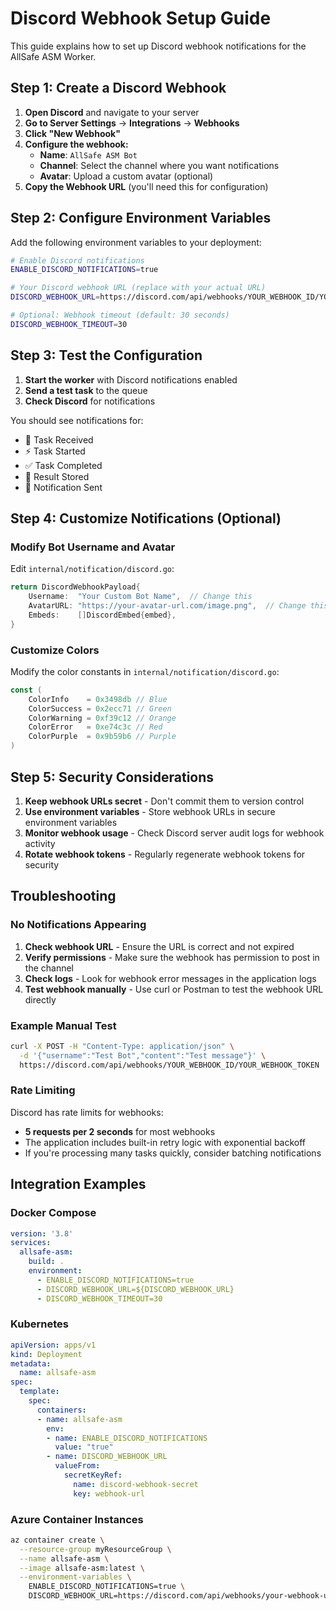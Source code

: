 # Discord Webhook Setup Guide

This guide explains how to set up Discord webhook notifications for the AllSafe ASM Worker.

## Step 1: Create a Discord Webhook

1. **Open Discord** and navigate to your server
2. **Go to Server Settings** → **Integrations** → **Webhooks**
3. **Click "New Webhook"**
4. **Configure the webhook:**
   - **Name**: `AllSafe ASM Bot`
   - **Channel**: Select the channel where you want notifications
   - **Avatar**: Upload a custom avatar (optional)
5. **Copy the Webhook URL** (you'll need this for configuration)

## Step 2: Configure Environment Variables

Add the following environment variables to your deployment:

```bash
# Enable Discord notifications
ENABLE_DISCORD_NOTIFICATIONS=true

# Your Discord webhook URL (replace with your actual URL)
DISCORD_WEBHOOK_URL=https://discord.com/api/webhooks/YOUR_WEBHOOK_ID/YOUR_WEBHOOK_TOKEN

# Optional: Webhook timeout (default: 30 seconds)
DISCORD_WEBHOOK_TIMEOUT=30
```

## Step 3: Test the Configuration

1. **Start the worker** with Discord notifications enabled
2. **Send a test task** to the queue
3. **Check Discord** for notifications

You should see notifications for:
- 🔄 Task Received
- ⚡ Task Started  
- ✅ Task Completed
- 💾 Result Stored
- 📢 Notification Sent

## Step 4: Customize Notifications (Optional)

### Modify Bot Username and Avatar

Edit `internal/notification/discord.go`:

```go
return DiscordWebhookPayload{
    Username:  "Your Custom Bot Name",  // Change this
    AvatarURL: "https://your-avatar-url.com/image.png",  // Change this
    Embeds:    []DiscordEmbed{embed},
}
```

### Customize Colors

Modify the color constants in `internal/notification/discord.go`:

```go
const (
    ColorInfo    = 0x3498db // Blue
    ColorSuccess = 0x2ecc71 // Green
    ColorWarning = 0xf39c12 // Orange
    ColorError   = 0xe74c3c // Red
    ColorPurple  = 0x9b59b6 // Purple
)
```

## Step 5: Security Considerations

1. **Keep webhook URLs secret** - Don't commit them to version control
2. **Use environment variables** - Store webhook URLs in secure environment variables
3. **Monitor webhook usage** - Check Discord server audit logs for webhook activity
4. **Rotate webhook tokens** - Regularly regenerate webhook tokens for security

## Troubleshooting

### No Notifications Appearing

1. **Check webhook URL** - Ensure the URL is correct and not expired
2. **Verify permissions** - Make sure the webhook has permission to post in the channel
3. **Check logs** - Look for webhook error messages in the application logs
4. **Test webhook manually** - Use curl or Postman to test the webhook URL directly

### Example Manual Test

```bash
curl -X POST -H "Content-Type: application/json" \
  -d '{"username":"Test Bot","content":"Test message"}' \
  https://discord.com/api/webhooks/YOUR_WEBHOOK_ID/YOUR_WEBHOOK_TOKEN
```

### Rate Limiting

Discord has rate limits for webhooks:
- **5 requests per 2 seconds** for most webhooks
- The application includes built-in retry logic with exponential backoff
- If you're processing many tasks quickly, consider batching notifications

## Integration Examples

### Docker Compose

```yaml
version: '3.8'
services:
  allsafe-asm:
    build: .
    environment:
      - ENABLE_DISCORD_NOTIFICATIONS=true
      - DISCORD_WEBHOOK_URL=${DISCORD_WEBHOOK_URL}
      - DISCORD_WEBHOOK_TIMEOUT=30
```

### Kubernetes

```yaml
apiVersion: apps/v1
kind: Deployment
metadata:
  name: allsafe-asm
spec:
  template:
    spec:
      containers:
      - name: allsafe-asm
        env:
        - name: ENABLE_DISCORD_NOTIFICATIONS
          value: "true"
        - name: DISCORD_WEBHOOK_URL
          valueFrom:
            secretKeyRef:
              name: discord-webhook-secret
              key: webhook-url
```

### Azure Container Instances

```bash
az container create \
  --resource-group myResourceGroup \
  --name allsafe-asm \
  --image allsafe-asm:latest \
  --environment-variables \
    ENABLE_DISCORD_NOTIFICATIONS=true \
    DISCORD_WEBHOOK_URL=https://discord.com/api/webhooks/your-webhook-url
``` 